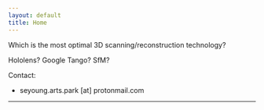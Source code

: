 ```yaml
---
layout: default
title: Home
---
```


Which is the most optimal 3D scanning/reconstruction technology?

Hololens? Google Tango? SfM?

Contact:

- seyoung.arts.park [at] protonmail.com

---
